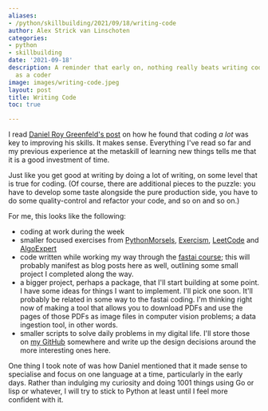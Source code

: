 ```yaml
---
aliases:
- /python/skillbuilding/2021/09/18/writing-code
author: Alex Strick van Linschoten
categories:
- python
- skillbuilding
date: '2021-09-18'
description: A reminder that early on, nothing really beats writing code for growing
  as a coder
image: images/writing-code.jpeg
layout: post
title: Writing Code
toc: true

---
```


I read [Daniel Roy Greenfeld's post](https://daniel.feldroy.com/posts/code-code-code) on how he found that coding *a lot* was key to improving his skills. It makes sense. Everything I've read so far and my previous experience at the metaskill of learning new things tells me that it is a good investment of time.

Just like you get good at writing by doing a lot of writing, on some level that is true for coding. (Of course, there are additional pieces to the puzzle: you have to develop some taste alongside the pure production side, you have to do some quality-control and refactor your code, and so on and so on.)

For me, this looks like the following:

- coding at work during the week
- smaller focused exercises from [PythonMorsels](https://www.pythonmorsels.com), [Exercism](https://exercism.org), [LeetCode](https://leetcode.com) and [AlgoExpert](https://www.algoexpert.io/product)
- code written while working my way through the [fastai course](https://course.fast.ai); this will probably manifest as blog posts here as well, outlining some small project I completed along the way.
- a bigger project, perhaps a package, that I'll start building at some point. I have some ideas for things I want to implement. I'll pick one soon. It'll probably be related in some way to the fastai coding. I'm thinking right now of making a tool that allows you to download PDFs and use the pages of those PDFs as image files in computer vision problems; a data ingestion tool, in other words.
- smaller scripts to solve daily problems in my digital life. I'll store those on [my GitHub](https://github.com/strickvl) somewhere and write up the design decisions around the more interesting ones here.

One thing I took note of was how Daniel mentioned that it made sense to specialise and focus on one language at a time, particularly in the early days. Rather than indulging my curiosity and doing 1001 things using Go or lisp or whatever, I will try to stick to Python at least until I feel more confident with it.